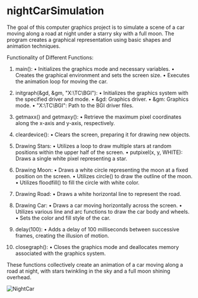 # nightCarSimulation
The goal of this computer graphics project is to simulate a scene of a car moving along a road at night under a starry sky with a full moon. The program creates a graphical representation using basic shapes and animation techniques.

Functionality of Different Functions:
1. main(): 
•	Initializes the graphics mode and necessary variables.
•	Creates the graphical environment and sets the screen size.
•	Executes the animation loop for moving the car.

2. initgraph(&gd, &gm, "X:\\TC\\BGI"):
•	Initializes the graphics system with the specified driver and mode.
•	&gd: Graphics driver.
•	&gm: Graphics mode.
•	"X:\\TC\\BGI": Path to the BGI driver files.

3. getmaxx() and getmaxy():
•	Retrieve the maximum pixel coordinates along the x-axis and y-axis, respectively.

4. cleardevice():
•	Clears the screen, preparing it for drawing new objects.

5. Drawing Stars:
•	Utilizes a loop to draw multiple stars at random positions within the upper half of the screen.
•	putpixel(x, y, WHITE): Draws a single white pixel representing a star.

6. Drawing Moon:
•	Draws a white circle representing the moon at a fixed position on the screen.
•	Utilizes circle() to draw the outline of the moon.
•	Utilizes floodfill() to fill the circle with white color.

7. Drawing Road:
•	Draws a white horizontal line to represent the road.

8. Drawing Car:
•	Draws a car moving horizontally across the screen.
•	Utilizes various line and arc functions to draw the car body and wheels.
•	Sets the color and fill style of the car.

9. delay(100):
•	Adds a delay of 100 milliseconds between successive frames, creating the illusion of motion.

10. closegraph():
•	Closes the graphics mode and deallocates memory associated with the graphics system.

These functions collectively create an animation of a car moving along a road at night, with stars twinkling in the sky and a full moon shining overhead.

![NightCar](https://github.com/user-attachments/assets/b6bf4e43-2b3c-4d94-a114-2a71fde164a3)

